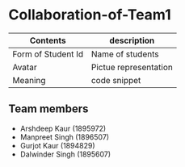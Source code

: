 # Collaboration-of-Team1
Contents | description
---------|------------
Form of Student Id | Name of students
Avatar | Pictue representation
Meaning |code snippet


## Team members

* Arshdeep Kaur (1895972)
* Manpreet Singh (1896507)
* Gurjot Kaur (1894829)
* Dalwinder Singh (1895607)
